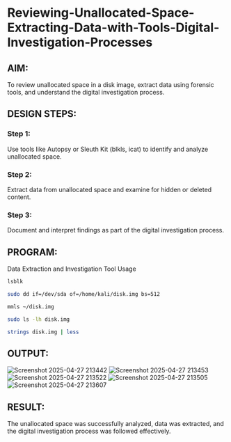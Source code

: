 # Reviewing-Unallocated-Space-Extracting-Data-with-Tools-Digital-Investigation-Processes
## AIM:
To review unallocated space in a disk image, extract data using forensic tools, and understand the digital investigation process.

## DESIGN STEPS:
### Step 1:
Use tools like Autopsy or Sleuth Kit (blkls, icat) to identify and analyze unallocated space.

### Step 2:
Extract data from unallocated space and examine for hidden or deleted content.

### Step 3:
Document and interpret findings as part of the digital investigation process.

## PROGRAM:
Data Extraction and Investigation Tool Usage
```bash
lsblk
```

```bash
sudo dd if=/dev/sda of=/home/kali/disk.img bs=512
```

```bash
mmls ~/disk.img
```
```bash
sudo ls -lh disk.img
```
```bash
strings disk.img | less

```

## OUTPUT:
![Screenshot 2025-04-27 213442](https://github.com/user-attachments/assets/bb0e027b-ba4e-4aec-bc8a-b0f8a0e69aeb)
![Screenshot 2025-04-27 213453](https://github.com/user-attachments/assets/3ab90b04-47b0-41d6-ab1d-d8d24282c6a4)
![Screenshot 2025-04-27 213522](https://github.com/user-attachments/assets/f89b563e-a639-4ec3-bcc6-f06a8cf35019)
![Screenshot 2025-04-27 213505](https://github.com/user-attachments/assets/d2118de2-0b82-48ab-8ec4-98350a480f83)
![Screenshot 2025-04-27 213607](https://github.com/user-attachments/assets/57ac4993-05e3-443c-b926-b79e54352736)



## RESULT:
The unallocated space was successfully analyzed, data was extracted, and the digital investigation process was followed effectively.
